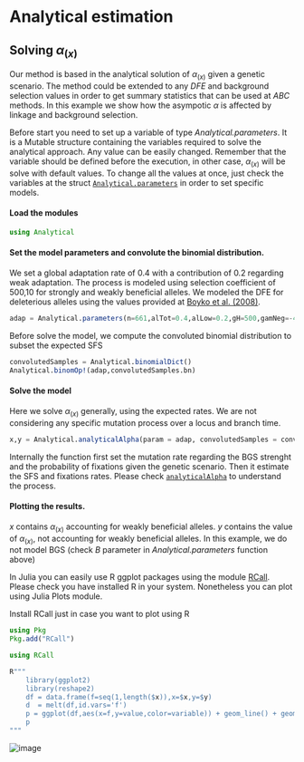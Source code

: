 # Analytical estimation
## Solving $\alpha_{(x)}$
Our method is based in the analytical solution of $\alpha_{(x)}$ given a genetic scenario. The method could be extended to any *DFE* and background selection values in order to get summary statistics that can be used at *ABC* methods. In this example we show how the asympotic $\alpha$ is affected by linkage and background selection.

Before start you need to set up a variable of type *Analytical.parameters*. It is a Mutable structure containing the variables required to solve the analytical approach. Any value can be easily changed. Remember that the variable should be defined before the execution, in other case, $\alpha_{(x)}$ will be solve with default values. To change all the values at once, just check the variables at the struct [`Analytical.parameters`](@ref) in order to set specific models.

#### Load the modules
```julia
using Analytical
```

#### Set the model parameters and convolute the binomial distribution.
We set a global adaptation rate of 0.4 with a contribution of 0.2 regarding weak adaptation. The process is modeled using selection coefficient of 500,10 for strongly and weakly beneficial alleles. We modeled the DFE for deleterious alleles using the values provided at [Boyko et al. (2008)](https://journals.plos.org/plosgenetics/article?id=10.1371/journal.pgen.1000083). 

```julia
adap = Analytical.parameters(n=661,alTot=0.4,alLow=0.2,gH=500,gamNeg=-457,al=0.184,be = 0.184/457,B=0.999)
```

Before solve the model, we compute the convoluted binomial distribution to subset the expected SFS

```julia
convolutedSamples = Analytical.binomialDict()
Analytical.binomOp!(adap,convolutedSamples.bn)
```

#### Solve the model
Here we solve $\alpha_{(x)}$ generally, using the expected rates. We are not considering any specific mutation process over a locus and branch time.

```julia
x,y = Analytical.analyticalAlpha(param = adap, convolutedSamples = convolutedSamples)
```

Internally the function first set the mutation rate regarding the BGS strenght and the probability of fixations given the genetic scenario. Then it estimate the SFS and fixations rates. Please check [`analyticalAlpha`](@ref) to understand the process.

#### Plotting the results.
$x$ contains $\alpha_{(x)}$ accounting for weakly beneficial alleles. $y$ contains the value of $\alpha_{(x)}$, not accounting for weakly beneficial alleles. In this example, we do not model BGS (check *B* parameter in *Analytical.parameters* function above)

In Julia you can easily use R ggplot packages using the module [RCall](). Please check you have installed R in your system. Nonetheless you can plot using Julia Plots module.

Install RCall just in case you want to plot using R

```julia
using Pkg
Pkg.add("RCall")
``` 

```julia
using RCall

R"""
	library(ggplot2)
	library(reshape2)
	df = data.frame(f=seq(1,length($x)),x=$x,y=$y)
	d  = melt(df,id.vars='f')
	p = ggplot(df,aes(x=f,y=value,color=variable)) + geom_line() + geom_point() + scale_colour_manual(values=c('#30504f', '#e2bd9a'),labels = c("Nuetral + deleterious alleles", "All alleles")) + theme_bw()
	p
"""
```

![image](https://raw.githubusercontent.com/jmurga/Analytical.jl/master/docs/src/fig1.svg)
